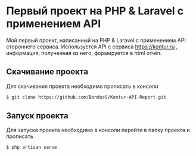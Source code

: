 # Первый проект на PHP & Laravel с применением API

Мой первый проект, написанный на PHP & Laravel с применением API стороннего сервиса.
Используется API с сервиса https://kontur.ru , информация, полученная из него, формируется в html отчёт.

## Скачивание проекта

Для скачивания проекта необходимо прописать в консоли

```sh
$ git clone https://github.com/BondusS/Kontur-API-Report.git
```

## Запуск проекта

Для запуска проекта необходимо в консоли перейти в папку проекта и прописать

```sh
$ php artisan serve
```